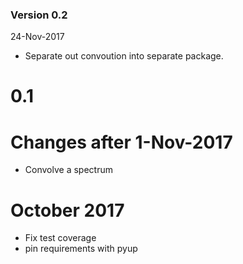 ### Version 0.2
24-Nov-2017
- Separate out convoution into separate package.

# 0.1
# Changes after 1-Nov-2017
 - Convolve a spectrum
 
 
# October 2017
 - Fix test coverage
 - pin requirements with pyup
